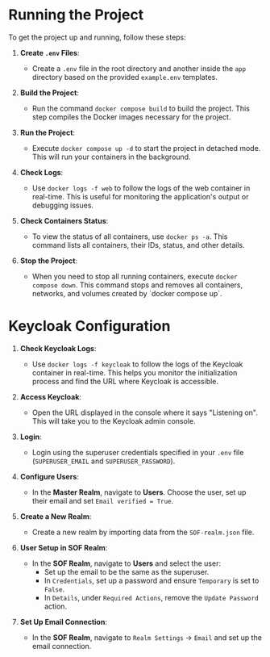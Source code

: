 # Running the Project

To get the project up and running, follow these steps:

1. **Create `.env` Files**: 
   - Create a `.env` file in the root directory and another inside the `app` directory based on the provided `example.env` templates.

2. **Build the Project**:
   - Run the command `docker compose build` to build the project. This step compiles the Docker images necessary for the project.

3. **Run the Project**:
   - Execute `docker compose up -d` to start the project in detached mode. This will run your containers in the background.

4. **Check Logs**:
   - Use `docker logs -f web` to follow the logs of the web container in real-time. This is useful for monitoring the application's output or debugging issues.

5. **Check Containers Status**:
   - To view the status of all containers, use `docker ps -a`. This command lists all containers, their IDs, status, and other details.

6. **Stop the Project**:
   - When you need to stop all running containers, execute `docker compose down`. This command stops and removes all containers, networks, and volumes created by \`docker compose up\`.

# Keycloak Configuration

1. **Check Keycloak Logs**:
   - Use `docker logs -f keycloak` to follow the logs of the Keycloak container in real-time. This helps you monitor the initialization process and find the URL where Keycloak is accessible.

2. **Access Keycloak**:
   - Open the URL displayed in the console where it says "Listening on". This will take you to the Keycloak admin console.

3. **Login**:
   - Login using the superuser credentials specified in your `.env` file (`SUPERUSER_EMAIL` and `SUPERUSER_PASSWORD`).

4. **Configure Users**:
   - In the **Master Realm**, navigate to **Users**. Choose the user, set up their email and set `Email verified = True`.

5. **Create a New Realm**:
   - Create a new realm by importing data from the `SOF-realm.json` file.

6. **User Setup in SOF Realm**:
   - In the **SOF Realm**, navigate to **Users** and select the user:
     - Set up the email to be the same as the superuser.
     - In `Credentials`, set up a password and ensure `Temporary` is set to `False`.
     - In `Details`, under `Required Actions`, remove the `Update Password` action.
7. **Set Up Email Connection**:
   - In the **SOF Realm**, navigate to `Realm Settings` -> `Email` and set up the email connection.